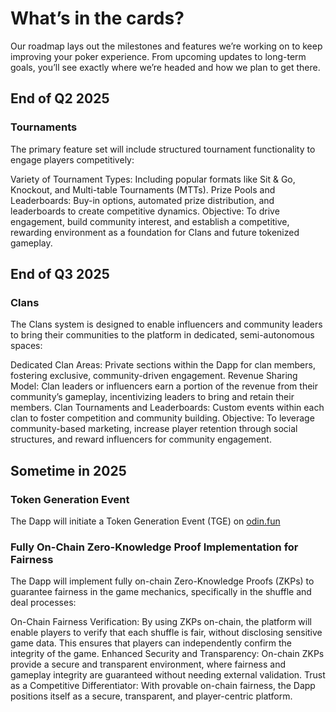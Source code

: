 # What’s in the cards?

Our roadmap lays out the milestones and features we’re working on to keep improving your poker experience. From upcoming updates to long-term goals, you’ll see exactly where we’re headed and how we plan to get there.

## End of Q2 2025

### Tournaments
The primary feature set will include structured tournament functionality to engage players competitively:

Variety of Tournament Types: Including popular formats like Sit & Go, Knockout, and Multi-table Tournaments (MTTs).
Prize Pools and Leaderboards: Buy-in options, automated prize distribution, and leaderboards to create competitive dynamics.
Objective: To drive engagement, build community interest, and establish a competitive, rewarding environment as a foundation for Clans and future tokenized gameplay.

## End of Q3 2025

### Clans
The Clans system is designed to enable influencers and community leaders to bring their communities to the platform in dedicated, semi-autonomous spaces:

Dedicated Clan Areas: Private sections within the Dapp for clan members, fostering exclusive, community-driven engagement.
Revenue Sharing Model: Clan leaders or influencers earn a portion of the revenue from their community’s gameplay, incentivizing leaders to bring and retain their members.
Clan Tournaments and Leaderboards: Custom events within each clan to foster competition and community building.
Objective: To leverage community-based marketing, increase player retention through social structures, and reward influencers for community engagement.

## Sometime in 2025

### Token Generation Event
The Dapp will initiate a Token Generation Event (TGE) on [odin.fun](https://odin.fun/)

### Fully On-Chain Zero-Knowledge Proof Implementation for Fairness
The Dapp will implement fully on-chain Zero-Knowledge Proofs (ZKPs) to guarantee fairness in the game mechanics, specifically in the shuffle and deal processes:

On-Chain Fairness Verification: By using ZKPs on-chain, the platform will enable players to verify that each shuffle is fair, without disclosing sensitive game data. This ensures that players can independently confirm the integrity of the game.
Enhanced Security and Transparency: On-chain ZKPs provide a secure and transparent environment, where fairness and gameplay integrity are guaranteed without needing external validation.
Trust as a Competitive Differentiator: With provable on-chain fairness, the Dapp positions itself as a secure, transparent, and player-centric platform.

